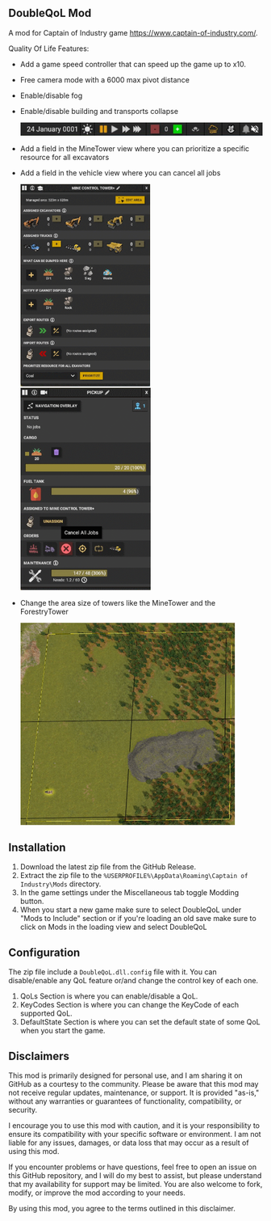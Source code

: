 ## DoubleQoL Mod

A mod for Captain of Industry game https://www.captain-of-industry.com/.

Quality Of Life Features:

- Add a game speed controller that can speed up the game up to x10.
- Free camera mode with a 6000 max pivot distance
- Enable/disable fog
- Enable/disable building and transports collapse

    <img src="./images/StatusBar.png" alt="StatusBar" width="auto">

- Add a field in the MineTower view where you can prioritize a specific resource for all excavators
- Add a field in the vehicle view where you can cancel all jobs

    
    <img src="./images/MineTowerView.png" alt="MineTowerView" width="auto" height="400">    <img src="./images/VehicleView.png" alt="VehicleView" width="auto" height="400">

- Change the area size of towers like the MineTower and the ForestryTower

    <img src="./images/TowerArea.png" alt="TowerArea" width="auto" height="400">
  

## Installation

1. Download the latest zip file from the GitHub Release.
2. Extract the zip file to the `%USERPROFILE%\AppData\Roaming\Captain of Industry\Mods` directory.
3. In the game settings under the Miscellaneous tab toggle Modding button.
4. When you start a new game make sure to select DoubleQoL under "Mods to Include" section or if you're loading an old save make sure to click on Mods in the loading view and select DoubleQoL

  

## Configuration

The zip file include a `DoubleQoL.dll.config` file with it. You can disable/enable any QoL feature or/and change the control key of each one.

1. QoLs Section is where you can enable/disable a QoL.
2. KeyCodes Section is where you can change the KeyCode of each supported QoL.
3. DefaultState Section is where you can set the default state of some QoL when you start the game.

  

## Disclaimers

This mod is primarily designed for personal use, and I am sharing it on GitHub as a courtesy to the community. Please be aware that this mod may not receive regular updates, maintenance, or support. It is provided "as-is," without any warranties or guarantees of functionality, compatibility, or security.

I encourage you to use this mod with caution, and it is your responsibility to ensure its compatibility with your specific software or environment. I am not liable for any issues, damages, or data loss that may occur as a result of using this mod.

If you encounter problems or have questions, feel free to open an issue on this GitHub repository, and I will do my best to assist, but please understand that my availability for support may be limited. You are also welcome to fork, modify, or improve the mod according to your needs.

By using this mod, you agree to the terms outlined in this disclaimer.